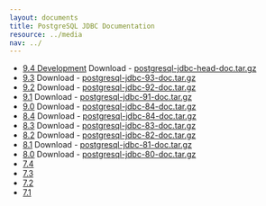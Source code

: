 ```yaml
---
layout: documents
title: PostgreSQL JDBC Documentation
resource: ../media
nav: ../
---
```


* [9.4 Development](head/index.html) Download - [postgresql-jdbc-head-doc.tar.gz](postgresql-jdbc-head-doc.tar.gz)
* [9.3](93/index.html) Download - [postgresql-jdbc-93-doc.tar.gz](postgresql-jdbc-93-doc.tar.gz)
* [9.2](92/index.html) Download - [postgresql-jdbc-92-doc.tar.gz](postgresql-jdbc-92-doc.tar.gz)
* [9.1](91/index.html) Download - [postgresql-jdbc-91-doc.tar.gz](postgresql-jdbc-91-doc.tar.gz)
* [9.0](90/index.html) Download - [postgresql-jdbc-84-doc.tar.gz](postgresql-jdbc-84-doc.tar.gz)
* [8.4](84/index.html) Download - [postgresql-jdbc-84-doc.tar.gz](postgresql-jdbc-84-doc.tar.gz)
* [8.3](83/index.html) Download - [postgresql-jdbc-83-doc.tar.gz](postgresql-jdbc-83-doc.tar.gz)
* [8.2](82/index.html) Download - [postgresql-jdbc-82-doc.tar.gz](postgresql-jdbc-82-doc.tar.gz)
* [8.1](81/index.html) Download - [postgresql-jdbc-81-doc.tar.gz](postgresql-jdbc-81-doc.tar.gz)
* [8.0](80/index.html) Download - [postgresql-jdbc-80-doc.tar.gz](postgresql-jdbc-80-doc.tar.gz)
* [7.4](http://www.postgresql.org/docs/7.4/static/jdbc.html)
* [7.3](http://www.postgresql.org/docs/7.3/static/jdbc.html)
* [7.2](http://www.postgresql.org/docs/7.2/static/jdbc.html)
* [7.1](http://www.postgresql.org/docs/7.1/static/jdbc.html)
